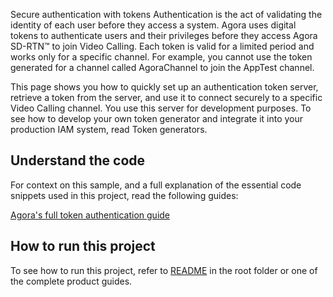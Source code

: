 Secure authentication with tokens
Authentication is the act of validating the identity of each user before they access a system. Agora uses digital tokens to authenticate users and their privileges before they access Agora SD-RTN™ to join Video Calling. Each token is valid for a limited period and works only for a specific channel. For example, you cannot use the token generated for a channel called AgoraChannel to join the AppTest channel.

This page shows you how to quickly set up an authentication token server, retrieve a token from the server, and use it to connect securely to a specific Video Calling channel. You use this server for development purposes. To see how to develop your own token generator and integrate it into your production IAM system, read Token generators.

## Understand the code

For context on this sample, and a full explanation of the essential code snippets used in this project, read the following guides:

[Agora's full token authentication guide](https://docs.agora.io/en/video-calling/get-started/authentication-workflow?platform=windows)

## How to run this project

To see how to run this project, refer to [README](../README.md) in the root folder or one of the complete product guides.
